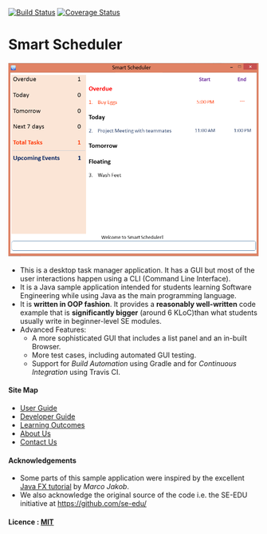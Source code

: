 [![Build Status](https://travis-ci.org/se-edu/addressbook-level4.svg?branch=master)](https://travis-ci.org/se-edu/addressbook-level4)
[![Coverage Status](https://coveralls.io/repos/github/se-edu/addressbook-level4/badge.svg?branch=master)](https://coveralls.io/github/se-edu/addressbook-level4?branch=master)

# Smart Scheduler

<img src="docs/images/Ui.png" width="600"><br>

* This is a desktop task manager application. It has a GUI but most of the user interactions happen using a CLI (Command Line Interface).
* It is a Java sample application intended for students learning Software Engineering while using Java as the main programming language. 
* It is **written in OOP fashion**. It provides a **reasonably well-written** code example that is **significantly bigger** (around 6 KLoC)than what students usually write in beginner-level SE modules. 
* Advanced Features:
    * A more sophisticated GUI that includes a list panel and an in-built Browser.
    * More test cases, including automated GUI testing.
    * Support for *Build Automation* using Gradle and for *Continuous Integration* using Travis CI.

  
#### Site Map
* [User Guide](docs/UserGuide.md) 
* [Developer Guide](docs/DeveloperGuide.md) 
* [Learning Outcomes](docs/LearningOutcomes.md) 
* [About Us](docs/AboutUs.md)
* [Contact Us](docs/ContactUs.md)


#### Acknowledgements

* Some parts of this sample application were inspired by the excellent 
  [Java FX tutorial](http://code.makery.ch/library/javafx-8-tutorial/) by *Marco Jakob*. 
* We also acknowledge the original source of the code i.e. the SE-EDU initiative at https://github.com/se-edu/

#### Licence : [MIT](LICENSE)
